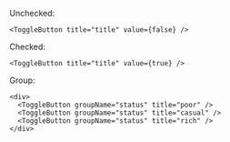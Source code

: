 Unchecked:

    <ToggleButton title="title" value={false} />

Checked:

    <ToggleButton title="title" value={true} />

Group:

    <div>
      <ToggleButton groupName="status" title="poor" />
      <ToggleButton groupName="status" title="casual" />
      <ToggleButton groupName="status" title="rich" />
    </div>
